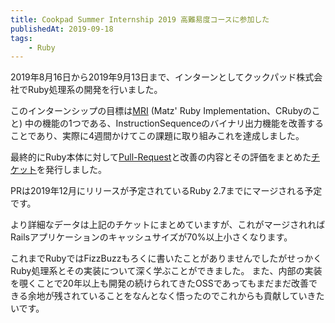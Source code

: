 ```yaml
---
title: Cookpad Summer Internship 2019 高難易度コースに参加した
publishedAt: 2019-09-18
tags:
    - Ruby
---
```


2019年8月16日から2019年9月13日まで、インターンとしてクックパッド株式会社でRuby処理系の開発を行いました。

このインターンシップの目標は[MRI](https://github.com/ruby/ruby/) (Matz' Ruby Implementation、CRubyのこと) 中の機能の1つである、InstructionSequenceのバイナリ出力機能を改善することであり、実際に4週間かけてこの課題に取り組みこれを達成しました。

最終的にRuby本体に対して[Pull-Request](https://github.com/ruby/ruby/pull/2450)と改善の内容とその評価をまとめた[チケット](https://bugs.ruby-lang.org/issues/16163)を発行しました。

PRは2019年12月にリリースが予定されているRuby 2.7までにマージされる予定です。

より詳細なデータは上記のチケットにまとめていますが、これがマージされればRailsアプリケーションのキャッシュサイズが70%以上小さくなります。

これまでRubyではFizzBuzzもろくに書いたことがありませんでしたがせっかくRuby処理系とその実装について深く学ぶことができました。
また、内部の実装を覗くことで20年以上も開発の続けられてきたOSSであってもまだまだ改善できる余地が残されていることをなんとなく悟ったのでこれからも貢献していきたいです。
